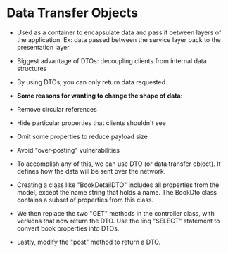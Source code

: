 # Data Transfer Objects

- Used as a container to encapsulate data and pass it between layers of the application. Ex: data passed between the service layer back to the presentation layer.
- Biggest advantage of DTOs: decoupling clients from internal data structures
- By using DTOs, you can only return data requested.

- **Some reasons for wanting to change the shape of data**:
 - Remove circular references 
 - Hide particular properties that clients shouldn't see
 - Omit some properties to reduce payload size
 - Avoid "over-posting" vulnerabilities
 
- To accomplish any of this, we can use DTO (or data transfer object). It defines how the data will be sent over the network. 
- Creating a class like "BookDetailDTO" includes all properties from the model, except the name string that holds a name. The BookDto class contains a subset of properties from this class. 
- We then replace the two "GET" methods in the controller class, with versions that now return the DTO. Use the linq "SELECT" statement to convert book properties into DTOs.
- Lastly, modify the "post" method to return a DTO.